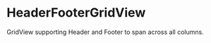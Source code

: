 HeaderFooterGridView
====================

GridView supporting Header and Footer to span across all columns.
